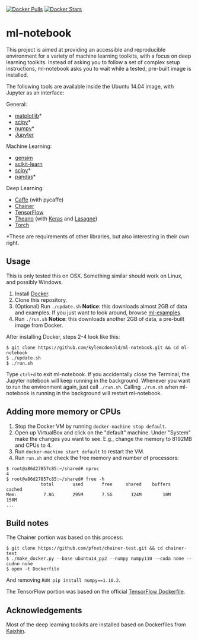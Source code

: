 [![Docker Pulls](https://img.shields.io/docker/pulls/kylemcdonald/ml-notebook.svg)](https://hub.docker.com/r/kylemcdonald/ml-notebook/) [![Docker Stars](https://img.shields.io/docker/stars/kylemcdonald/ml-notebook.svg)](https://hub.docker.com/r/kylemcdonald/ml-notebook/)

ml-notebook
===========

This project is aimed at providing an accessible and reproducible environment for a variety of machine learning toolkits, with a focus on deep learning toolkits. Instead of asking you to follow a set of complex setup instructions, ml-notebook asks you to wait while a tested, pre-built image is installed.

The following tools are available inside the Ubuntu 14.04 image, with Jupyter as an interface:

General:
- [matplotlib](http://matplotlib.org/)*
- [scipy](http://www.scipy.org/)*
- [numpy](http://www.numpy.org/)*
- [Jupyter](http://jupyter.org/)

Machine Learning:
- [gensim](https://radimrehurek.com/gensim/)
- [scikit-learn](http://scikit-learn.org/stable/)
- [scipy](http://www.scipy.org/)*
- [pandas](http://pandas.pydata.org/)*

Deep Learning:
- [Caffe](http://caffe.berkeleyvision.org/) (with pycaffe)
- [Chainer](http://chainer.org/)
- [TensorFlow](http://tensorflow.org)
- [Theano](http://deeplearning.net/software/theano/) (with [Keras](http://keras.io/) and [Lasagne](https://github.com/Lasagne/Lasagne))
- [Torch](http://torch.ch/)

*These are requirements of other libraries, but also interesting in their own right.

Usage
-----

This is only tested this on OSX. Something similar should work on Linux, and possibly Windows.

1. Install [Docker](https://www.docker.com/docker-toolbox/).
2. Clone this repository.
3. (Optional) Run `./update.sh` __Notice__: this downloads almost 2GB of data and examples. If you just want to look around, browse [ml-examples](https://github.com/kylemcdonald/ml-examples).
4. Run `./run.sh` __Notice__: this downloads another 2GB of data, a pre-built image from Docker.

After installing Docker, steps 2-4 look like this:

```
$ git clone https://github.com/kylemcdonald/ml-notebook.git && cd ml-notebook
$ ./update.sh
$ ./run.sh
```

Type `ctrl+d` to exit ml-notebook. If you accidentally close the Terminal, the Jupyter notebook will keep running in the background. Whenever you want to run the environment again, just call `./run.sh`. Calling `./run.sh` when ml-notebook is running in the background will restart ml-notebook.

Adding more memory or CPUs
--------------------------

1. Stop the Docker VM by running `docker-machine stop default`.
2. Open up VirtualBox and click on the "default" machine. Under "System" make the changes you want to see. E.g., change the memory to 8192MB and CPUs to 4.
3. Run `docker-machine start default` to restart the VM.
4. Run `run.sh` and check the free memory and number of processors:

```
$ root@a86d27857c85:~/shared# nproc 
4
$ root@a86d27857c85:~/shared# free -h
             total       used       free     shared    buffers     cached
Mem:          7.8G       295M       7.5G       124M        10M       150M
...
```

Build notes
-----------

The Chainer portion was based on this process:

```
$ git clone https://github.com/pfnet/chainer-test.git && cd chainer-test
$ ./make_docker.py --base ubuntu14_py2 --numpy numpy110 --cuda none --cudnn none
$ open -t Dockerfile
```

And removing `RUN pip install numpy==1.10.2`.

The TensorFlow portion was based on the official [TensorFlow Dockerfile](https://github.com/tensorflow/tensorflow/blob/master/tensorflow/tools/docker/Dockerfile).

Acknowledgements
----------------

Most of the deep learning toolkits are installed based on Dockerfiles from [Kaixhin](https://github.com/Kaixhin/dockerfiles/).
